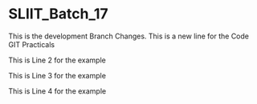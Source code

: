 # SLIIT_Batch_17
This is the development Branch Changes. This is a new line for the Code
GIT Practicals  


This is Line 2 for the example 

This is Line 3 for the example

This is Line 4 for the example
